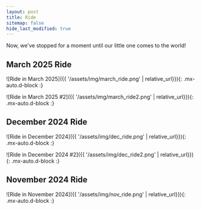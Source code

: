 ```yaml
---
layout: post
title: Ride
sitemap: false
hide_last_modified: true
---
```


Now, we've stopped for a moment until our little one comes to the world!

## March 2025 Ride

![Ride in March 2025]({{ '/assets/img/march_ride.png' | relative_url}}){: .mx-auto.d-block :}

![Ride in March 2025 #2]({{ '/assets/img/march_ride2.png' | relative_url}}){: .mx-auto.d-block :}


## December 2024 Ride
![Ride in December 2024]({{ '/assets/img/dec_ride.png' | relative_url}}){: .mx-auto.d-block :}

![Ride in December 2024 #2]({{ '/assets/img/dec_ride2.png' | relative_url}}){: .mx-auto.d-block :}


## November 2024 Ride
![Ride in November 2024]({{ '/assets/img/nov_ride.png' | relative_url}}){: .mx-auto.d-block :}
